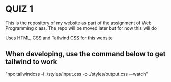 # QUIZ 1
This is the repository of my website as part of the assignment of Web Programming class. The repo will be moved later but for now this will do

Uses HTML, CSS and Tailwind CSS for this website

## When developing, use the command below to get tailwind to work
"npx tailwindcss -i ./styles/input.css -o ./styles/output.css --watch"